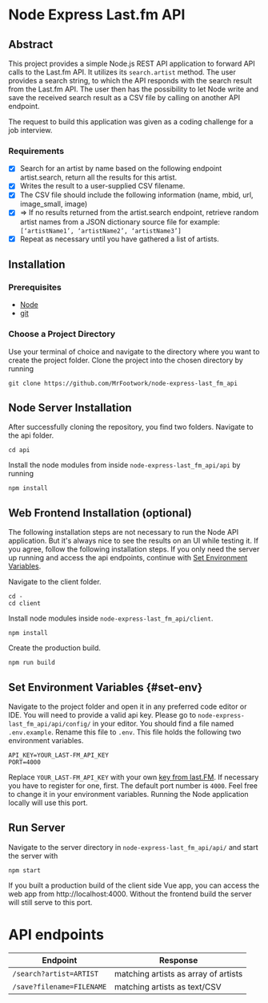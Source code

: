 # Node Express Last.fm API
## Abstract
This project provides a simple Node.js REST API application to forward API calls to the Last.fm API. It utilizes its `search.artist` method. The user provides a search string, to which the API responds with the search result from the Last.fm API. The user then has the possibility to let Node write and save the received search result as a CSV file by calling on another API endpoint.

The request to build this application was given as a coding challenge for a job interview.
### Requirements
- [x] Search for an artist by name based on the following endpoint artist.search, return all the
results for this artist.
- [x] Writes the result to a user-supplied CSV filename.
- [x] The CSV file should include the following information (name, mbid, url, image_small,
image)
- [x] ⇒ If no results returned from the artist.search endpoint, retrieve random artist names from a JSON dictionary source file for example:
`[‘artistName1’, ‘artistName2’, ‘artistName3’]`
- [x] Repeat as necessary until you have gathered a list of artists.

## Installation
### Prerequisites
- [Node](https://nodejs.org/en/download/)
- [git](https://git-scm.com/downloads)
### Choose a Project Directory
Use your terminal of choice and navigate to the directory where you want to create the project folder. Clone the project into the chosen directory by running
```shell
git clone https://github.com/MrFootwork/node-express-last_fm_api
```
## Node Server Installation
After successfully cloning the repository, you find two folders. Navigate to the api folder.
```shell
cd api
```
 Install the node modules from inside `node-express-last_fm_api/api` by running
```shell
npm install
```
## Web Frontend Installation (optional)
The following installation steps are not necessary to run the Node API application. But it's always nice to see the results on an UI while testing it. If you agree, follow the following installation steps. If you only need the server up running and access the api endpoints, continue with [Set Environment Variables](#set-env).

Navigate to the client folder.
```shell
cd -
cd client

```
Install node modules inside `node-express-last_fm_api/client`.
```shell
npm install
```
Create the production build.
```shell
npm run build
```
## Set Environment Variables {#set-env}
Navigate to the project folder and open it in any preferred code editor or IDE. You will need to provide a valid api key. Please go to `node-express-last_fm_api/api/config/` in your editor. You should find a file named `.env.example`. Rename this file to `.env`. This file holds the following two environment variables.
```shell
API_KEY=YOUR_LAST-FM_API_KEY
PORT=4000
```
Replace `YOUR_LAST-FM_API_KEY` with your own [key from last.FM](https://www.last.fm/api/accounts). If necessary you have to register for one, first. The default port number is `4000`. Feel free to change it in your environment variables. Running the Node application locally will use this port.
## Run Server
Navigate to the server directory in `node-express-last_fm_api/api/` and start the server with
```shell
npm start
```
If you built a production build of the client side Vue app, you can access the web app from http://localhost:4000. Without the frontend build the server will still serve to this port.
# API endpoints
| Endpoint | Response |
| ----------- | ----------- |
| `/search?artist=ARTIST` | matching artists as array of artists |
| `/save?filename=FILENAME` | matching artists as text/CSV |